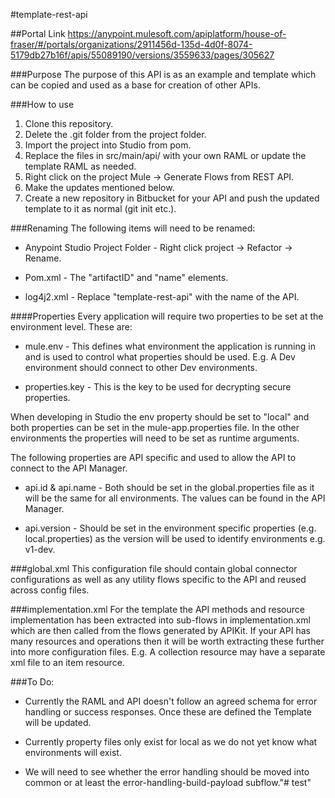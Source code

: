 #template-rest-api

##Portal Link 
https://anypoint.mulesoft.com/apiplatform/house-of-fraser/#/portals/organizations/2911456d-135d-4d0f-8074-5179db27b16f/apis/55089190/versions/3559633/pages/305627


###Purpose
The purpose of this API is as an example and template which can be copied and used as a base for creation of other APIs.


###How to use
1. Clone this repository.
2. Delete the .git folder from the project folder.
3. Import the project into Studio from pom.
4. Replace the files in src/main/api/ with your own RAML or update the template RAML as needed.
5. Right click on the project Mule -> Generate Flows from REST API.
5. Make the updates mentioned below.
6. Create a new repository in Bitbucket for your API and push the updated template to it as normal (git init etc.).


###Renaming
The following items will need to be renamed:

* Anypoint Studio Project Folder - Right click project -> Refactor -> Rename.

* Pom.xml - The "artifactID" and "name" elements.

* log4j2.xml - Replace "template-rest-api" with the name of the API.


####Properties
Every application will require two properties to be set at the environment level. These are:

* mule.env - This defines what environment the application is running in and is used to control what properties should be used. E.g. A Dev environment should connect to other Dev environments.

* properties.key - This is the key to be used for decrypting secure properties.

When developing in Studio the env property should be set to "local" and both properties can be set in the mule-app.properties file. In the other environments the properties will need to be set as runtime arguments.

The following properties are API specific and used to allow the API to connect to the API Manager.

* api.id & api.name - Both should be set in the global.properties file as it will be the same for all environments. The values can be found in the API Manager.

* api.version - Should be set in the environment specific properties (e.g. local.properties) as the version will be used to identify environments e.g. v1-dev.

###global.xml 
This configuration file should contain global connector configurations as well as any utility flows specific to the API and reused across config files.

###implementation.xml
For the template the API methods and resource implementation has been extracted into sub-flows in implementation.xml which are then called from the flows generated by APIKit.
If your API has many resources and operations then it will be worth extracting these further into more configuration files. E.g. A collection resource may have a separate xml file to an item resource.

###To Do:

* Currently the RAML and API doesn't follow an agreed schema for error handling or success responses. Once these are defined the Template will be updated.

* Currently property files only exist for local as we do not yet know what environments will exist.

* We will need to see whether the error handling should be moved into common or at least the error-handling-build-payload subflow."# test" 
